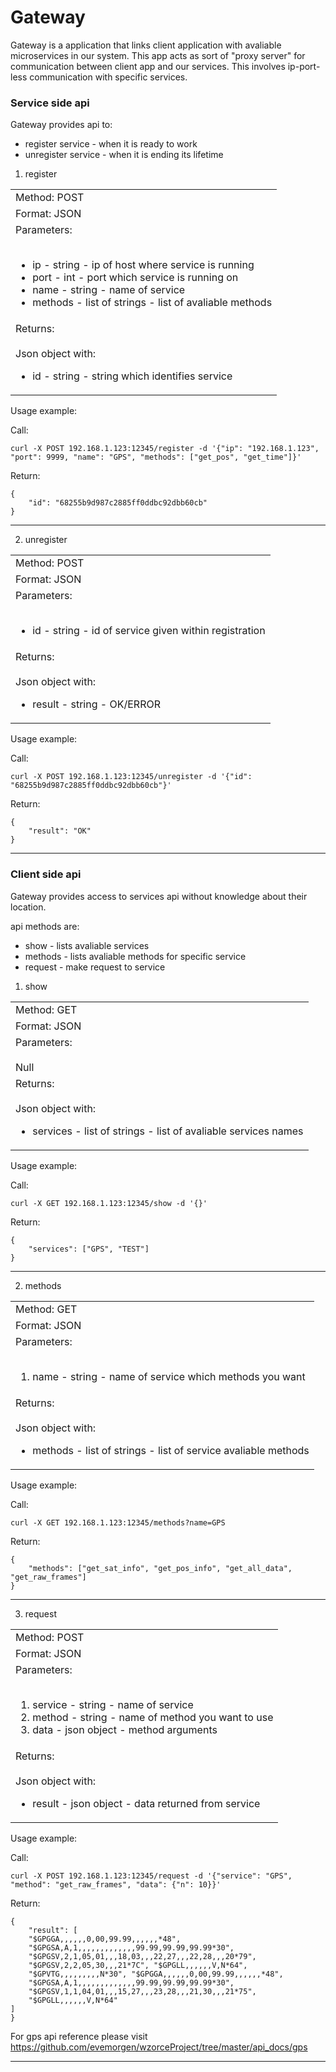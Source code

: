 # Gateway

Gateway is a application that links client application with avaliable microservices in our system. This app acts as sort of "proxy server" for communication between client app and our services. This involves ip-port-less communication with specific services.

### Service side api
Gateway provides api to:
  - register service - when it is ready to work
  - unregister service - when it is ending its lifetime


1. register
<table>
    <tr><td>Method: POST</td></tr>
    <tr><td>Format: JSON</td></tr>
    <tr><td>Parameters: <br /><br />
        <ul>
            <li> ip - string - ip of host where service is running </li>
            <li> port - int - port which service is running on </li>
            <li> name - string - name of service </li>
            <li> methods - list of strings - list of avaliable methods
    </ul>
  </tr></td>
    <tr><td>Returns:     <br /><br />
    Json object with: <br />
        <ul>
            <li>id - string - string which identifies service</li>
        </ul>
</table>

Usage example:

Call:
```
curl -X POST 192.168.1.123:12345/register -d '{"ip": "192.168.1.123", "port": 9999, "name": "GPS", "methods": ["get_pos", "get_time"]}'
```
Return:
```
{
    "id": "68255b9d987c2885ff0ddbc92dbb60cb"
}
```

----------

2. unregister
<table>
    <tr><td>Method: POST</td></tr>
    <tr><td>Format: JSON</td></tr>
    <tr><td>Parameters: <br /><br />
        <ul>
            <li> id - string - id of service given within registration </li>
    </ul>
  </tr></td>
    <tr><td>Returns:     <br /><br />
    Json object with: <br />
        <ul>
            <li>result - string - OK/ERROR</li>
        </ul>
</table>

Usage example:

Call:
```
curl -X POST 192.168.1.123:12345/unregister -d '{"id": "68255b9d987c2885ff0ddbc92dbb60cb"}'
```
Return:
```
{
    "result": "OK"
}
```

----------

### Client side api
Gateway provides access to services api without knowledge about their location.

api methods are:
  - show - lists avaliable services
  - methods - lists avaliable methods for specific service
  - request - make request to service

1. show
<table>
    <tr><td>Method: GET</td></tr>
    <tr><td>Format: JSON</td></tr>
    <tr><td>Parameters: <br /><br />
        Null
  </tr></td>
    <tr><td>Returns:     <br /><br />
    Json object with: <br />
        <ul>
            <li>services - list of strings - list of avaliable services names</li>
        </ul>
</table>

Usage example:

Call:
```
curl -X GET 192.168.1.123:12345/show -d '{}'
```
Return:
```
{
    "services": ["GPS", "TEST"]
}
```

----------

2. methods
<table>
    <tr><td>Method: GET</td></tr>
    <tr><td>Format: JSON</td></tr>
    <tr><td>Parameters: <br /><br />
        <ol>
            <li> name - string - name of service which methods you want
        </ol>
  </tr></td>
    <tr><td>Returns:     <br /><br />
    Json object with: <br />
        <ul>
            <li>methods - list of strings - list of service avaliable methods</li>
        </ul>
</table>

Usage example:

Call:
```
curl -X GET 192.168.1.123:12345/methods?name=GPS
```
Return:
```
{
    "methods": ["get_sat_info", "get_pos_info", "get_all_data", "get_raw_frames"]
}
```

----------

3. request
<table>
    <tr><td>Method: POST</td></tr>
    <tr><td>Format: JSON</td></tr>
    <tr><td>Parameters: <br /><br />
        <ol>
            <li> service - string - name of service </li>
            <li> method - string - name of method you want to use </li>
            <li> data - json object - method arguments </li>
        </ol>
  </tr></td>
    <tr><td>Returns:     <br /><br />
    Json object with: <br />
        <ul>
            <li>result - json object - data returned from service</li>
        </ul>
</table>

Usage example:

Call:
```
curl -X POST 192.168.1.123:12345/request -d '{"service": "GPS", "method": "get_raw_frames", "data": {"n": 10}}'
```
Return:
```
{
    "result": [
    "$GPGGA,,,,,,0,00,99.99,,,,,,*48",
    "$GPGSA,A,1,,,,,,,,,,,,,99.99,99.99,99.99*30",
    "$GPGSV,2,1,05,01,,,18,03,,,22,27,,,22,28,,,20*79",
    "$GPGSV,2,2,05,30,,,21*7C", "$GPGLL,,,,,,V,N*64",
    "$GPVTG,,,,,,,,,N*30", "$GPGGA,,,,,,0,00,99.99,,,,,,*48",
    "$GPGSA,A,1,,,,,,,,,,,,,99.99,99.99,99.99*30",
    "$GPGSV,1,1,04,01,,,15,27,,,23,28,,,21,30,,,21*75",
    "$GPGLL,,,,,,V,N*64"
]
}
```
For gps api reference please visit https://github.com/evemorgen/wzorceProject/tree/master/api_docs/gps

----------

